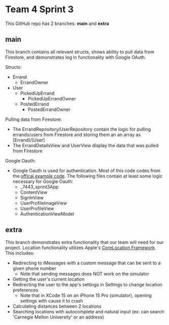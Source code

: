 #  Team 4 Sprint 3

This GitHub repo has 2 branches: **main** and **extra**

## main

This branch contains all relevant structs, shows ability to pull data from Firestore, and demonstrates log in functionality with Google OAuth.

Structs:
- Errand
  - ErrandOwner
- User
  - PickedUpErrand
    - PickedUpErrandOwner
  - PostedErrand
    - PostedErrandOwner

Pulling data from Firestore:
- The ErrandRepository/UserRepository contain the logic for pulling errands/users from Firestore and storing them an an array as [Errand]/[User]
- The ErrandDetailsView and UserView display the data that was pulled from Firestore

Google Oauth:
- Google Oauth is used for authentication. Most of this code codes from the [offical example code](https://github.com/google/GoogleSignIn-iOS/tree/main/Samples/Swift/DaysUntilBirthday#google-sign-in-swift-sample-app). The following files contain at least some logic necessary for Google Oauth:
  - _7443_sprint3App 
  - ContentView
  - SignInView
  - UserProfileImageView
  - UserProfileView
  - AuthenticationViewModel



## extra

This branch demonstrates extra functionality that our team will need for our project. Location functionality utilizes Apple's [CoreLocation Framework](https://developer.apple.com/documentation/corelocation). This includes:
- Redirecting to iMessages with a custom message that can be sent to a given phone number
  - Note that sending messages does NOT work on the simulator  
- Getting the user's current location
- Redirecting the user to the app's settings in Settings to change location preferences
  - Note that in XCode 15 on an iPhone 15 Pro (simulator), opening settings with cause it to crash
- Calculating distances between 2 locations
- Searching locations with autocomplete and natural input (ex: can search 'Carnegie Mellon University' or an address)
